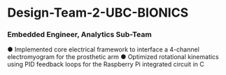 # Design-Team-2-UBC-BIONICS
### Embedded Engineer, Analytics Sub-Team

● Implemented core electrical framework to interface a 4-channel electromyogram for the prosthetic arm 
● Optimized rotational kinematics using PID feedback loops for the Raspberry Pi integrated circuit in C
